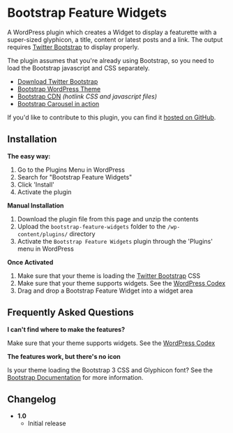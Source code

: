 Bootstrap Feature Widgets
=========================

A WordPress plugin which creates a Widget to display a featurette with a super-sized glyphicon, a title, content or latest posts and a link. The output requires [Twitter Bootstrap](http://www.getbootstrap.com) to display properly.

The plugin assumes that you're already using Bootstrap, so you need to load the Bootstrap javascript and CSS separately.

* [Download Twitter Bootstrap](http://getbootstrap.com/)
* [Bootstrap WordPress Theme](http://320press.com/wpbs/)
* [Bootstrap CDN](http://www.bootstrapcdn.com/) _(hotlink CSS and javascript files)_
* [Bootstrap Carousel in action](http://getbootstrap.com/javascript/#carousel)

If you'd like to contribute to this plugin, you can find it [hosted on GitHub](https://github.com/tallphil/boostrap-feature-widgets).

Installation
------------

**The easy way:**

1. Go to the Plugins Menu in WordPress
1. Search for "Bootstrap Feature Widgets"
1. Click 'Install'
1. Activate the plugin

**Manual Installation**

1. Download the plugin file from this page and unzip the contents
1. Upload the `bootstrap-feature-widgets` folder to the `/wp-content/plugins/` directory
1. Activate the `Bootstrap Feature Widgets` plugin through the 'Plugins' menu in WordPress

**Once Activated**

1. Make sure that your theme is loading the [Twitter Bootstrap](http://www.getbootstrap.com) CSS
1. Make sure that your theme supports widgets. See the [WordPress Codex](http://codex.wordpress.org/Widgetizing_Themes)
1. Drag and drop a Bootstrap Feature Widget into a widget area

Frequently Asked Questions
--------------------------

**I can't find where to make the features?**

Make sure that your theme supports widgets. See the [WordPress Codex](http://codex.wordpress.org/Widgetizing_Themes)

**The features work, but there's no icon**

Is your theme loading the Bootstrap 3 CSS and Glyphicon font? See the [Bootstrap Documentation](http://getbootstrap.com/components/#glyphicons-how-to-use) for more information.

Changelog
---------

* __1.0__
	* Initial release